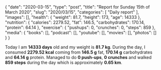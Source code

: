 {
    "date": "2020-03-15",
    "type": "post",
    "title": "Report for Sunday 15th of March 2020",
    "slug": "2020\/03\/15",
    "categories": [
        "Daily report"
    ],
    "images": [],
    "health": {
        "weight": 81.7,
        "height": 173,
        "age": 14333
    },
    "nutrition": {
        "calories": 2279.52,
        "fat": 146.5,
        "carbohydrates": 170.14,
        "protein": 64.14
    },
    "exercise": {
        "pushups": 0,
        "crunches": 0,
        "steps": 859
    },
    "media": {
        "books": [],
        "podcast": [],
        "youtube": [],
        "movies": [],
        "photos": []
    }
}

Today I am <strong>14333 days</strong> old and my weight is <strong>81.7 kg</strong>. During the day, I consumed <strong>2279.52 kcal</strong> coming from <strong>146.5 g</strong> fat, <strong>170.14 g</strong> carbohydrates and <strong>64.14 g</strong> protein. Managed to do <strong>0 push-ups</strong>, <strong>0 crunches</strong> and walked <strong>859 steps</strong> during the day which is approximately <strong>0.65 km</strong>.